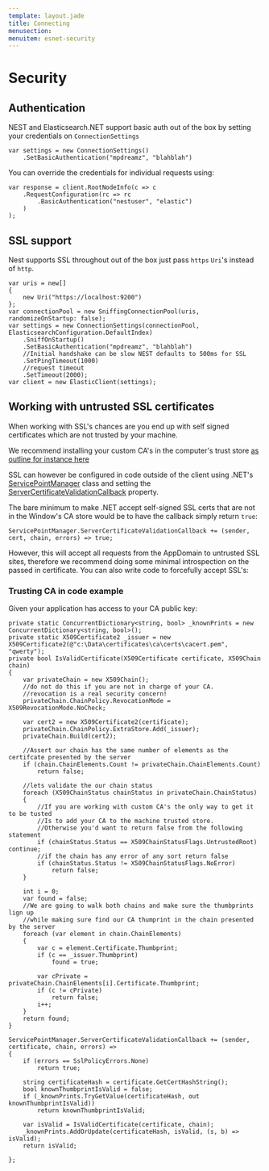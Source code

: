 ```yaml
---
template: layout.jade
title: Connecting
menusection: 
menuitem: esnet-security
---
```


# Security


## Authentication

NEST and Elasticsearch.NET support basic auth out of the box by setting your credentials on `ConnectionSettings`

```
var settings = new ConnectionSettings()
	.SetBasicAuthentication("mpdreamz", "blahblah")
```

You can override the credentials for individual requests using:

```
var response = client.RootNodeInfo(c => c
	.RequestConfiguration(rc => rc
		.BasicAuthentication("nestuser", "elastic")
	)
);
```

## SSL support

Nest supports SSL throughout out of the box just pass `https` `Uri`'s instead of `http`.

```
var uris = new[]
{
	new Uri("https://localhost:9200")
};
var connectionPool = new SniffingConnectionPool(uris, randomizeOnStartup: false);
var settings = new ConnectionSettings(connectionPool, ElasticsearchConfiguration.DefaultIndex)
	.SniffOnStartup()
	.SetBasicAuthentication("mpdreamz", "blahblah")
	//Initial handshake can be slow NEST defaults to 500ms for SSL
	.SetPingTimeout(1000)
	//request timeout
	.SetTimeout(2000);
var client = new ElasticClient(settings);
```

## Working with untrusted SSL certificates

When working with SSL's chances are you end up with self signed certificates which are not trusted by your machine. 

We recommend installing your custom CA's in the computer's trust store [as outline for instance here](http://blogs.technet.com/b/sbs/archive/2007/04/10/installing-a-self-signed-certificate-as-a-trusted-root-ca-in-windows-vista.aspx)

SSL can however be configured in code outside of the client using .NET's [ServicePointManager](http://msdn.microsoft.com/en-us/library/system.net.servicepointmanager%28v=vs.110%29.aspx
) class and setting the [ServerCertificateValidationCallback](http://msdn.microsoft.com/en-us/library/system.net.servicepointmanager.servercertificatevalidationcallback.aspx) property.

The bare minimum to make .NET accept self-signed SSL certs that are not in the Window's CA store would be to have the callback simply return `true`:

    ServicePointManager.ServerCertificateValidationCallback += (sender, cert, chain, errors) => true;

However, this will accept all requests from the AppDomain to untrusted SSL sites, therefore we recommend doing some minimal introspection on the passed in certificate.
You can also write code to forcefully accept SSL's:

### Trusting CA in code example

Given your application has access to your CA public key:

	private static ConcurrentDictionary<string, bool> _knownPrints = new ConcurrentDictionary<string, bool>();
	private static X509Certificate2 _issuer = new X509Certificate2(@"c:\Data\certificates\ca\certs\cacert.pem", "qwerty");
	private bool IsValidCertificate(X509Certificate certificate, X509Chain chain)
	{
		var privateChain = new X509Chain();
		//do not do this if you are not in charge of your CA.
		//revocation is a real security concern!
		privateChain.ChainPolicy.RevocationMode = X509RevocationMode.NoCheck;

		var cert2 = new X509Certificate2(certificate);
		privateChain.ChainPolicy.ExtraStore.Add(_issuer);
		privateChain.Build(cert2);
		
		//Assert our chain has the same number of elements as the certifcate presented by the server
		if (chain.ChainElements.Count != privateChain.ChainElements.Count)
			return false;

		//lets validate the our chain status
		foreach (X509ChainStatus chainStatus in privateChain.ChainStatus)
		{
			//If you are working with custom CA's the only way to get it to be tusted
			//Is to add your CA to the machine trusted store. 
			//Otherwise you'd want to return false from the following statement
			if (chainStatus.Status == X509ChainStatusFlags.UntrustedRoot) continue;
			//if the chain has any error of any sort return false
			if (chainStatus.Status != X509ChainStatusFlags.NoError)
				return false;
		}

		int i = 0;
		var found = false;
		//We are going to walk both chains and make sure the thumbprints lign up
		//while making sure find our CA thumprint in the chain presented by the server
		foreach (var element in chain.ChainElements)
		{
			var c = element.Certificate.Thumbprint;
			if (c == _issuer.Thumbprint)
				found = true;

			var cPrivate = privateChain.ChainElements[i].Certificate.Thumbprint;
			if (c != cPrivate)
				return false;
			i++;
		}
		return found;
	}
	
	ServicePointManager.ServerCertificateValidationCallback += (sender, certificate, chain, errors) =>
	{
		if (errors == SslPolicyErrors.None)
			return true;

		string certificateHash = certificate.GetCertHashString();
		bool knownThumbprintIsValid = false;
		if (_knownPrints.TryGetValue(certificateHash, out knownThumbprintIsValid))
			return knownThumbprintIsValid;

		var isValid = IsValidCertificate(certificate, chain);
		_knownPrints.AddOrUpdate(certificateHash, isValid, (s, b) => isValid);
		return isValid;

	};
